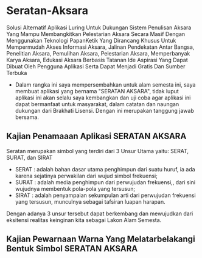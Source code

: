 # Seratan-Aksara
Solusi Alternatif Aplikasi Luring Untuk Dukungan Sistem Penulisan Aksara Yang Mampu Membangkitkan Pelestarian Aksara Secara Masif Dengan Menggunakan Teknologi PapanKetik Yang Dirancang Khusus Untuk Mempermudah Akses Informasi Aksara, Jalinan Pendekatan Antar Bangsa, Penelitian Aksara, Pemulihan Aksara, Pelestarian Aksara, Memperbanyak Karya Aksara, Edukasi Aksara Berbasis Tatanan Ide Aspirasi Yang Dapat Dibuat Oleh Pengguna Aplikasi Serta Dapat Menjadi Gratis Dan Sumber Terbuka
- Dalam rangka ini saya mempersembahkan untuk alam semesta ini, saya membuat aplikasi yang bernama "SERATAN AKSARA", tidak luput aplikasi ini akan selalu saya kembangkan dan uji coba agar aplikasi ini dapat bermanfaat untuk masyarakat, dalam catatan dan naungan dukungan dari Brakhati Lisensi. Dengan ini merupakan tanggung jawab bersama.
## Kajian Penamaaan Aplikasi SERATAN AKSARA
Seratan merupakan simbol yang terdiri dari 3 Unsur Utama yaitu: SERAT, SURAT, dan SIRAT
- SERAT : adalah bahan dasar utama penghimpun dari suatu huruf, ia ada karena sejatinya perwakilan dari wujud simbol frekuensi;
- SURAT : adalah media penghimpun dari perwujudan frekuensi,, dari sini wujudnya membentuk pola-pola yang tersusun;
- SIRAT : adalah penyampaian sekumpulan arti dari perwujudan frekuensi yang tersusun, munculnya sebagai tafsiran luapan harapan.

Dengan adanya 3 unsur tersebut dapat berkembang dan mewujudkan dari eksitensi realitas keinginan kita sebagai Lakon Alam Semesta.
## Kajian Pewarnaan Warna Yang Melatarbelakangi Bentuk Simbol SERATAN AKSARA
